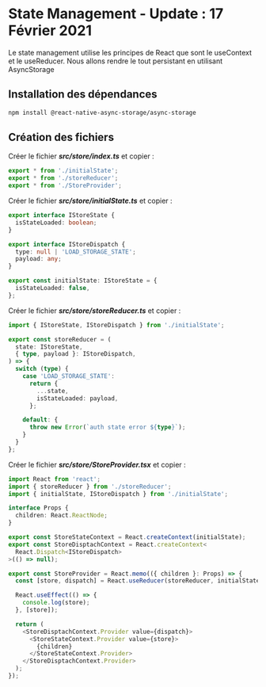 # State Management - Update : 17 Février 2021

Le state management utilise les principes de React que sont le useContext et le useReducer. Nous allons rendre le tout persistant en utilisant AsyncStorage

## Installation  des dépendances

```zsh
npm install @react-native-async-storage/async-storage
```

## Création des fichiers

Créer le fichier ***src/store/index.ts*** et copier :

```ts
export * from './initialState';
export * from './storeReducer';
export * from './StoreProvider';
```

Créer le fichier ***src/store/initialState.ts*** et copier :

```ts
export interface IStoreState {
  isStateLoaded: boolean;
}

export interface IStoreDispatch {
  type: null | 'LOAD_STORAGE_STATE';
  payload: any;
}

export const initialState: IStoreState = {
  isStateLoaded: false,
};
```

Créer le fichier ***src/store/storeReducer.ts*** et copier :

```ts
import { IStoreState, IStoreDispatch } from './initialState';

export const storeReducer = (
  state: IStoreState,
  { type, payload }: IStoreDispatch,
) => {
  switch (type) {
    case 'LOAD_STORAGE_STATE':
      return {
        ...state,
        isStateLoaded: payload,
      };

    default: {
      throw new Error(`auth state error ${type}`);
    }
  }
};
```

Créer le fichier ***src/store/StoreProvider.tsx*** et copier :

```ts
import React from 'react';
import { storeReducer } from './storeReducer';
import { initialState, IStoreDispatch } from './initialState';

interface Props {
  children: React.ReactNode;
}

export const StoreStateContext = React.createContext(initialState);
export const StoreDisptachContext = React.createContext<
  React.Dispatch<IStoreDispatch>
>(() => null);

export const StoreProvider = React.memo(({ children }: Props) => {
  const [store, dispatch] = React.useReducer(storeReducer, initialState);

  React.useEffect(() => {
    console.log(store);
  }, [store]);

  return (
    <StoreDisptachContext.Provider value={dispatch}>
      <StoreStateContext.Provider value={store}>
        {children}
      </StoreStateContext.Provider>
    </StoreDisptachContext.Provider>
  );
});


